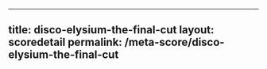 ---
        
title: disco-elysium-the-final-cut
layout: scoredetail
permalink: /meta-score/disco-elysium-the-final-cut
---